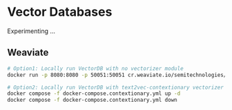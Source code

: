 # Vector Databases

Experimenting ...

## Weaviate

```sh
# Option1: Locally run VectorDB with no vectorizer module
docker run -p 8080:8080 -p 50051:50051 cr.weaviate.io/semitechnologies/weaviate:1.26.4

# Option2: Locally run VectorDB with text2vec-contextionary vectorizer
docker compose -f docker-compose.contextionary.yml up -d
docker compose -f docker-compose.contextionary.yml down
```

<!-- 
REFERENCES:
- https://weaviate.io/developers/weaviate/installation/docker-compose
- https://weaviate.io/developers/weaviate/quickstart
-->

<!-- 
TODO:
- Deploy with Contextionary? Deploy with OpenAI (docker-compose.openai.yml)? Deploy standalone?
- Write a basic VectorDB. Insert embedding. Search for embedding.
- https://cybernetist.com/2024/01/07/fun-with-embeddings/
- https://github.com/ynqa/wego
-->
